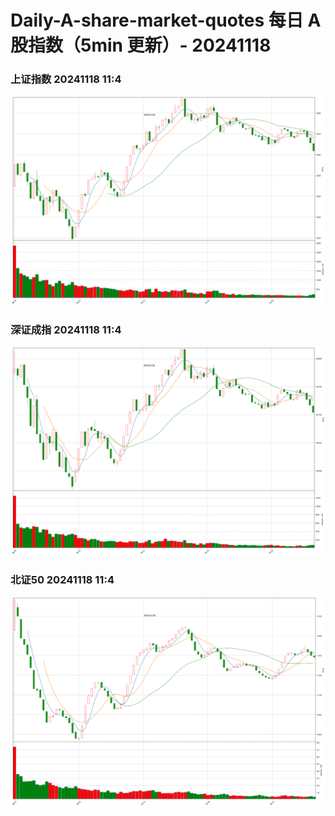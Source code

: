 
# Daily-A-share-market-quotes 每日 A 股指数（5min 更新）- 20241118

### 上证指数 20241118 11:4
![](./fig/2024/11/20241118-sh000001.png)

### 深证成指 20241118 11:4
![](./fig/2024/11/20241118-sz399001.png)

### 北证50 20241118 11:4
![](./fig/2024/11/20241118-bj899050.png)
